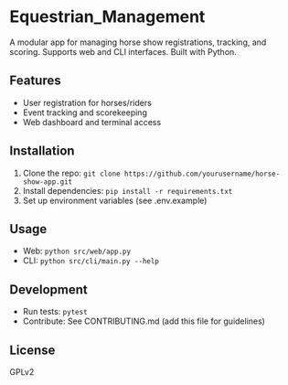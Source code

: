 # Equestrian_Management
A modular app for managing horse show registrations, tracking, and scoring. Supports web and CLI interfaces. Built with Python.

## Features
- User registration for horses/riders
- Event tracking and scorekeeping
- Web dashboard and terminal access

## Installation
1. Clone the repo: `git clone https://github.com/yourusername/horse-show-app.git`
2. Install dependencies: `pip install -r requirements.txt`
3. Set up environment variables (see .env.example)

## Usage
- Web: `python src/web/app.py`
- CLI: `python src/cli/main.py --help`

## Development
- Run tests: `pytest`
- Contribute: See CONTRIBUTING.md (add this file for guidelines)

## License
GPLv2
